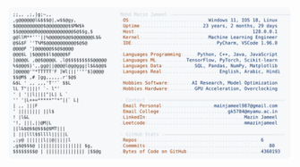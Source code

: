 <picture>
  <source srcset="https://raw.githubusercontent.com/mmazinjameel/mmazinjameel/main/dark_mode.svg?v=1738585029" media="(prefers-color-scheme: dark)">
  <img src="https://raw.githubusercontent.com/mmazinjameel/mmazinjameel/main/light_mode.svg?v=1738585029">
</picture>
